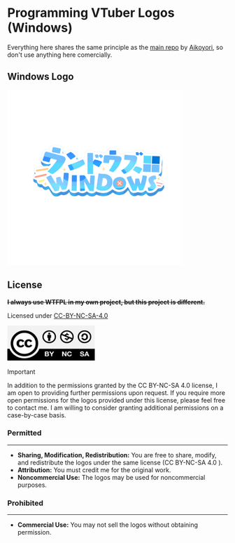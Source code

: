 # Programming VTuber Logos (Windows)

Everything here shares the same principle as the [main repo](https://github.com/Aikoyori/ProgrammingVTuberLogos) by [Aikoyori](https://github.com/Aikoyori), so don't use anything here comercially.

## Windows Logo

<img width="400" src="Windows/WindowsLogoShadow.png">

## License

**~~I always use WTFPL in my own project, but this project is different.~~**

Licensed under [CC-BY-NC-SA-4.0](https://creativecommons.org/licenses/by-nc-sa/4.0/deed.en)

<img src="CC-BY-NC-SA-4.0.jpg" width="200" height="80" alt="CC-BY-NC-SA-4.0">

> [!IMPORTANT]
> In addition to the permissions granted by the CC BY-NC-SA 4.0 license, I am open to providing further permissions upon request. If you require more open permissions for the logos provided under this license, please feel free to contact me. I am willing to consider granting additional permissions on a case-by-case basis.

### Permitted

___

- **Sharing, Modification, Redistribution:** You are free to share, modify, and redistribute the logos under the same license (CC BY-NC-SA 4.0 ).
- **Attribution:** You must credit me for the original work.
- **Noncommercial Use:** The logos may be used for noncommercial purposes.

### Prohibited

___

- **Commercial Use:** You may not sell the logos without obtaining permission.